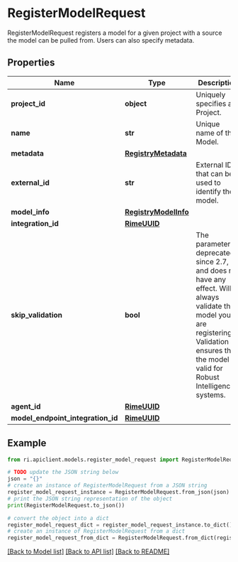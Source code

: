 # RegisterModelRequest

RegisterModelRequest registers a model for a given project with a source the model can be pulled from. Users can also specify metadata.

## Properties

Name | Type | Description | Notes
------------ | ------------- | ------------- | -------------
**project_id** | **object** | Uniquely specifies a Project. | [optional] 
**name** | **str** | Unique name of the Model. | 
**metadata** | [**RegistryMetadata**](RegistryMetadata.md) |  | [optional] 
**external_id** | **str** | External ID that can be used to identify the model. | [optional] 
**model_info** | [**RegistryModelInfo**](RegistryModelInfo.md) |  | [optional] 
**integration_id** | [**RimeUUID**](RimeUUID.md) |  | [optional] 
**skip_validation** | **bool** | The parameter is deprecated since 2.7, and does not have any effect. Will always validate the model you are registering. Validation ensures that the model is valid for Robust Intelligence&#39;s systems. | [optional] 
**agent_id** | [**RimeUUID**](RimeUUID.md) |  | [optional] 
**model_endpoint_integration_id** | [**RimeUUID**](RimeUUID.md) |  | [optional] 

## Example

```python
from ri.apiclient.models.register_model_request import RegisterModelRequest

# TODO update the JSON string below
json = "{}"
# create an instance of RegisterModelRequest from a JSON string
register_model_request_instance = RegisterModelRequest.from_json(json)
# print the JSON string representation of the object
print(RegisterModelRequest.to_json())

# convert the object into a dict
register_model_request_dict = register_model_request_instance.to_dict()
# create an instance of RegisterModelRequest from a dict
register_model_request_from_dict = RegisterModelRequest.from_dict(register_model_request_dict)
```
[[Back to Model list]](../README.md#documentation-for-models) [[Back to API list]](../README.md#documentation-for-api-endpoints) [[Back to README]](../README.md)

